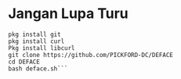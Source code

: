 # Jangan Lupa Turu
```pkg update && pkg upgrade
pkg install git
pkg install curl
Pkg install libcurl
git clone https://github.com/PICKFORD-DC/DEFACE
cd DEFACE
bash deface.sh```
